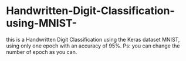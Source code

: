 # Handwritten-Digit-Classification-using-MNIST-

this is a Handwritten Digit Classification using the Keras dataset MNIST, using only one epoch with an accuracy of 95%.
Ps: you can change the number of epoch as you can.
